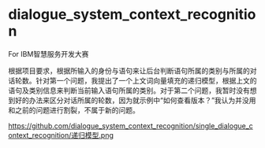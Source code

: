 # dialogue_system_context_recognition
For IBM智慧服务开发大赛

根据项目要求，根据所输入的身份与语句来让后台判断语句所属的类别与所属的对话轮数。针对第一个问题，我提出了一个上文词向量填充的递归模型，根据上文的语句及类别信息来判断当前输入语句所属的类别。对于第二个问题，我暂时没有想到好的办法来区分对话所属的轮数，因为就示例中“如何查看版本？”我认为并没用和之前的问题进行割裂，不属于新的问题。


https://github.com/dialogue_system_context_recognition/single_dialogue_context_recognition/递归模型.png
      
